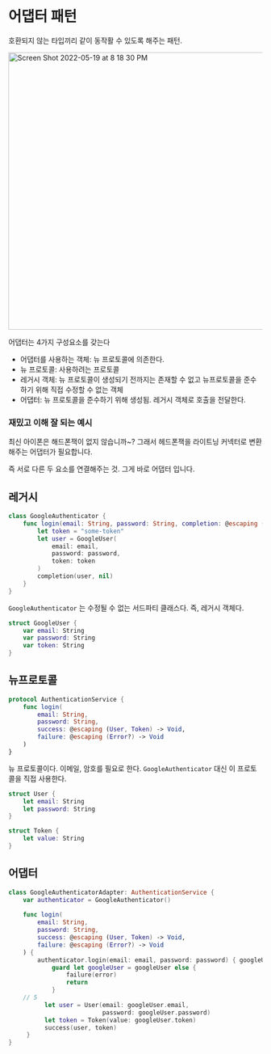 # 어댑터 패턴

호환되지 않는 타입끼리 같이 동작활 수 있도록 해주는 패턴.

<img width="549" alt="Screen Shot 2022-05-19 at 8 18 30 PM" src="https://user-images.githubusercontent.com/53814741/169281409-878293fa-d355-4a9c-be78-6047165fd332.png">

어댑터는 4가지 구성요소를 갖는다
- 어댑터를 사용하는 객체: 뉴 프로토콜에 의존한다.
- 뉴 프로토콜: 사용하려는 프로토콜
- 레거시 객체: 뉴 프로토콜이 생성되기 전까지는 존재할 수 없고 뉴프로토콜을 준수하기 위해 직접 수정할 수 없는 객체
- 어댑터: 뉴 프로토콜을 준수하기 위해 생성됨. 레거시 객체로 호출을 전달한다.

### 재밌고 이해 잘 되는 예시

최신 아이폰은 해드폰잭이 없지 않습니까~? 그래서 헤드폰잭을 라이트닝 커넥터로 변환해주는 어댑터가 필요합니다.

즉 서로 다른 두 요소를 연결해주는 것. 그게 바로 어댑터 입니다.

## 레거시

```swift
class GoogleAuthenticator {
    func login(email: String, password: String, completion: @escaping (GoogleUser?, Error?) -> Void) {
        let token = "some-token"
        let user = GoogleUser(
            email: email,
            password: password,
            token: token
        )
        completion(user, nil)
    }
}
```

`GoogleAuthenticator` 는 수정될 수 없는 서드파티 클래스다. 즉, 레거시 객체다.

```swift
struct GoogleUser {
    var email: String
    var password: String
    var token: String
}
```

## 뉴프로토콜

```swift
protocol AuthenticationService {
    func login(
        email: String, 
        password: String, 
        success: @escaping (User, Token) -> Void,
        failure: @escaping (Error?) -> Void
    )
}
```

뉴 프로토콜이다. 이메일, 암호를 필요로 한다. `GoogleAuthenticator` 대신 이 프로토콜을 직접 사용한다.

```swift
struct User {
    let email: String
    let password: String
}

struct Token {
    let value: String
}
```

## 어댑터

```swift
class GoogleAuthenticatorAdapter: AuthenticationService {
    var authenticator = GoogleAuthenticator()
    
    func login(
        email: String,
        password: String,
        success: @escaping (User, Token) -> Void,
        failure: @escaping (Error?) -> Void
    ) {
        authenticator.login(email: email, password: password) { googleUser, error in 
            guard let googleUser = googleUser else {
                failure(error)
                return
            }
    // 5
          let user = User(email: googleUser.email,
                          password: googleUser.password)
          let token = Token(value: googleUser.token)
          success(user, token)
     }
}
```


